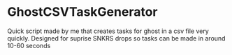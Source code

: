# GhostCSVTaskGenerator
Quick script made by me that creates tasks for ghost in a csv file very quickly. Designed for suprise SNKRS drops so tasks can be made in around 10-60 seconds 
